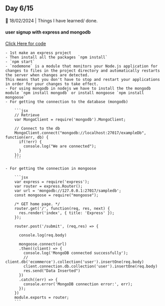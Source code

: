 ## Day 6/15

📅 18/02/2024 | Things I have learned/ done.

#### user signup with express and mongodb

<a href="../user_signup/">Click Here for code</a>

    - 1st make an express project
    - Then install all the packages `npm install`
    - `npm start`
    - `nodemone` is a module that monitors your Node.js application for changes to files in the project directory and automatically restarts the server when changes are detected.
    This means that you don't have to stop and restart your applications in order for your changes to take effect.
    - For using mongodb in nodejs we have to install the the mongodb module `npm install mongodb` or install mongoose `npm install mongoose`
    - For getting the connection to the database (mongodb)
        
        ```jsx
        // Retrieve
        var MongoClient = require('mongodb').MongoClient;
        
        // Connect to the db
        MongoClient.connect("mongodb://localhost:27017/exampleDb", function(err, db) {
          if(!err) {
            console.log("We are connected");
          }
        });
        ```
        
    - For getting the connection in mongoose
        
        ```jsx
        var express = require('express');
        var router = express.Router();
        var url = 'mongodb://127.0.0.1:27017/sampledb';
        const mongoose = require("mongoose");
        
        /* GET home page. */
        router.get('/', function(req, res, next) {
          res.render('index', { title: 'Express' });
        });
        
        router.post('/submit', (req,res) => {
        
          console.log(req.body)
        
          mongoose.connect(url)
          .then((client) => {
            console.log('MongoDB connected successfully');
            // client.db('ecommerce').collection('user').insertOne(req.body)
            client.connection.db.collection('user').insertOne(req.body)
            res.send("Data Inserted")
          })
          .catch((err) => {
            console.error('MongoDB connection error:', err);
          });
        })
        module.exports = router;
        ```